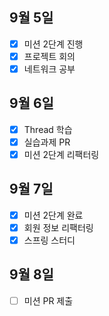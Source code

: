 ## 9월 5일
- [x] 미션 2단계 진행
- [x] 프로젝트 회의
- [x] 네트워크 공부

## 9월 6일
- [x] Thread 학습
- [x] 실습과제 PR
- [x] 미션 2단계 리팩터링

## 9월 7일
- [x] 미션 2단계 완료
- [x] 회원 정보 리팩터링
- [x] 스프링 스터디

## 9월 8일
- [ ] 미션 PR 제출
